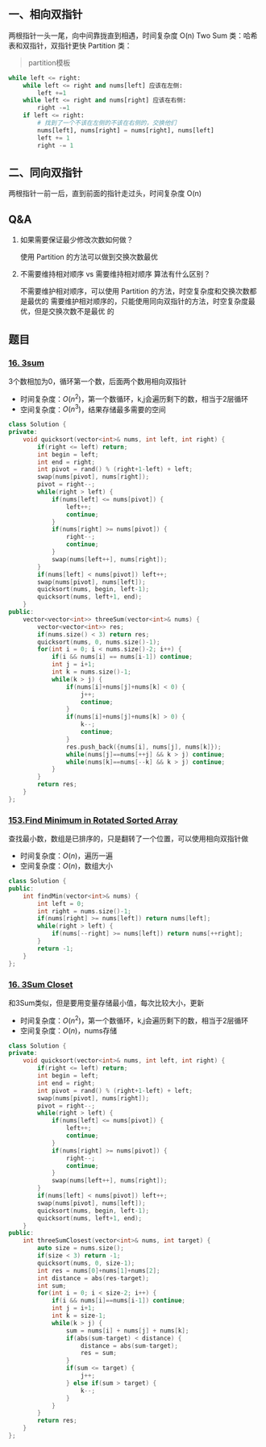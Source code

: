 ## 一、相向双指针
两根指针一头一尾，向中间靠拢直到相遇，时间复杂度 O(n)
Two Sum 类：哈希表和双指针，双指针更快
Partition 类：
> partition模板
```python
while left <= right:
    while left <= right and nums[left] 应该在左侧:
        left +=1 
    while left <= right and nums[right] 应该在右侧:
        right -=1
    if left <= right:
        # 找到了一个不该在左侧的不该在右侧的，交换他们
        nums[left], nums[right] = nums[right], nums[left]
        left += 1
        right -= 1
```

 ## 二、同向双指针
 两根指针一前一后，直到前面的指针走过头，时间复杂度 O(n)

 ## Q&A
1. 如果需要保证最少修改次数如何做？ 

    使用 Partition 的方法可以做到交换次数最优 

2. 不需要维持相对顺序 vs 需要维持相对顺序 算法有什么区别？ 

    不需要维护相对顺序，可以使用 Partition 的方法，时空复杂度和交换次数都是最优的 需要维护相对顺序的，只能使用同向双指针的方法，时空复杂度最优，但是交换次数不是最优 的

## 题目
### [16. 3sum](https://leetcode.com/problems/3sum)
3个数相加为0，循环第一个数，后面两个数用相向双指针
+ 时间复杂度：$O(n^2)$，第一个数循环，k,j会遍历剩下的数，相当于2层循环
+ 空间复杂度：$O(n^3)$，结果存储最多需要的空间
```c++
class Solution {
private:
    void quicksort(vector<int>& nums, int left, int right) {
        if(right <= left) return;
        int begin = left;
        int end = right;
        int pivot = rand() % (right+1-left) + left;
        swap(nums[pivot], nums[right]);
        pivot = right--;
        while(right > left) {
            if(nums[left] <= nums[pivot]) {
                left++;
                continue;
            }
            if(nums[right] >= nums[pivot]) {
                right--;
                continue;
            }
            swap(nums[left++], nums[right]);
        }
        if(nums[left] < nums[pivot]) left++;
        swap(nums[pivot], nums[left]);
        quicksort(nums, begin, left-1);
        quicksort(nums, left+1, end);
    }
public:
    vector<vector<int>> threeSum(vector<int>& nums) {
        vector<vector<int>> res;
        if(nums.size() < 3) return res;
        quicksort(nums, 0, nums.size()-1);
        for(int i = 0; i < nums.size()-2; i++) {
            if(i && nums[i] == nums[i-1]) continue;
            int j = i+1;
            int k = nums.size()-1;
            while(k > j) {
                if(nums[i]+nums[j]+nums[k] < 0) {
                    j++;
                    continue;
                }
                if(nums[i]+nums[j]+nums[k] > 0) {
                    k--;
                    continue;
                }
                res.push_back({nums[i], nums[j], nums[k]});
                while(nums[j]==nums[++j] && k > j) continue;
                while(nums[k]==nums[--k] && k > j) continue;
            }
        }
        return res;
    }
};
```

### [153.Find Minimum in Rotated Sorted Array](https://leetcode.com/problems/find-minimum-in-rotated-sorted-array/)
查找最小数，数组是已排序的，只是翻转了一个位置，可以使用相向双指针做
+ 时间复杂度：$O(n)$，遍历一遍
+ 空间复杂度：$O(n)$，数组大小
```c++
class Solution {
public:
    int findMin(vector<int>& nums) {
        int left = 0;
        int right = nums.size()-1;
        if(nums[right] >= nums[left]) return nums[left];
        while(right > left) {
            if(nums[--right] >= nums[left]) return nums[++right];
        }
        return -1;
    }
};
```

### [16. 3Sum Closet](https://leetcode.com/problems/3sum-closest/submissions/)
和3Sum类似，但是要用变量存储最小值，每次比较大小，更新
+ 时间复杂度：$O(n^2)$，第一个数循环，k,j会遍历剩下的数，相当于2层循环
+ 空间复杂度：$O(n)$，nums存储
```c++
class Solution {
private:
    void quicksort(vector<int>& nums, int left, int right) {
        if(right <= left) return;
        int begin = left;
        int end = right;
        int pivot = rand() % (right+1-left) + left;
        swap(nums[pivot], nums[right]);
        pivot = right--;
        while(right > left) {
            if(nums[left] <= nums[pivot]) {
                left++;
                continue;
            }
            if(nums[right] >= nums[pivot]) {
                right--;
                continue;
            }
            swap(nums[left++], nums[right]);
        }
        if(nums[left] < nums[pivot]) left++;
        swap(nums[pivot], nums[left]);
        quicksort(nums, begin, left-1);
        quicksort(nums, left+1, end);
    }
public:
    int threeSumClosest(vector<int>& nums, int target) {
        auto size = nums.size();
        if(size < 3) return -1;
        quicksort(nums, 0, size-1);
        int res = nums[0]+nums[1]+nums[2];
        int distance = abs(res-target);
        int sum;
        for(int i = 0; i < size-2; i++) {
            if(i && nums[i]==nums[i-1]) continue;
            int j = i+1;
            int k = size-1;
            while(k > j) {
                sum = nums[i] + nums[j] + nums[k];
                if(abs(sum-target) < distance) {
                    distance = abs(sum-target);
                    res = sum;    
                }
                if(sum <= target) {
                    j++;
                } else if(sum > target) {
                    k--;
                }
            }
        }
        return res;
    }
};
```